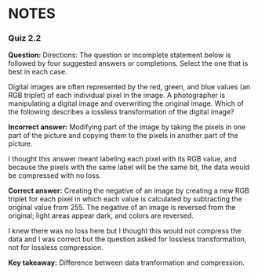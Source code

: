 # NOTES

### Quiz 2.2

**Question:** Directions: The question or incomplete statement below is followed by four suggested answers or completions. Select the one that is best in each case.

Digital images are often represented by the red, green, and blue values (an RGB triplet) of each individual pixel in the image. A photographer is manipulating a digital image and overwriting the original image. Which of the following describes a lossless transformation of the digital image?

**Incorrect answer:** Modifying part of the image by taking the pixels in one part of the picture and copying them to the pixels in another part of the picture.

I thought this answer meant labeling each pixel with its RGB value, and because the pixels with the same label will be the same bit, the data would be compressed with no loss. 

**Correct answer:** Creating the negative of an image by creating a new RGB triplet for each pixel in which each value is calculated by subtracting the original value from 255. The negative of an image is reversed from the original; light areas appear dark, and colors are reversed.

I knew there was no loss here but I thought this would not compress the data and I was correct but the question asked for lossless transformation, not for lossless compression.

**Key takeaway:** Difference between data tranformation and compression. 
